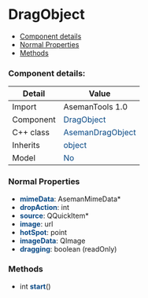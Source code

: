 # DragObject

 * [Component details](#component-details)
 * [Normal Properties](#normal-properties)
 * [Methods](#methods)


### Component details:

|Detail|Value|
|------|-----|
|Import|AsemanTools 1.0|
|Component|<font color='#074885'>DragObject</font>|
|C++ class|<font color='#074885'>AsemanDragObject</font>|
|Inherits|<font color='#074885'>object</font>|
|Model|<font color='#074885'>No</font>|


### Normal Properties

* <font color='#074885'><b>mimeData</b></font>: AsemanMimeData*
* <font color='#074885'><b>dropAction</b></font>: int
* <font color='#074885'><b>source</b></font>: QQuickItem*
* <font color='#074885'><b>image</b></font>: url
* <font color='#074885'><b>hotSpot</b></font>: point
* <font color='#074885'><b>imageData</b></font>: QImage
* <font color='#074885'><b>dragging</b></font>: boolean (readOnly)


### Methods

 * int <font color='#074885'><b>start</b></font>()



